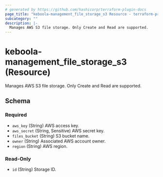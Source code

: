 ```yaml
---
# generated by https://github.com/hashicorp/terraform-plugin-docs
page_title: "keboola-management_file_storage_s3 Resource - terraform-provider-keboola-management"
subcategory: ""
description: |-
  Manages AWS S3 file storage. Only Create and Read are supported.
---
```


# keboola-management_file_storage_s3 (Resource)

Manages AWS S3 file storage. Only Create and Read are supported.



<!-- schema generated by tfplugindocs -->
## Schema

### Required

- `aws_key` (String) AWS access key.
- `aws_secret` (String, Sensitive) AWS secret key.
- `files_bucket` (String) S3 bucket name.
- `owner` (String) Associated AWS account owner.
- `region` (String) AWS region.

### Read-Only

- `id` (String) Storage ID.
